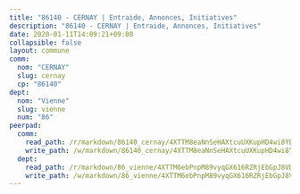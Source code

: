 ```yaml
---
title: "86140 - CERNAY | Entraide, Annonces, Initiatives"
description: "86140 - CERNAY | Entraide, Annonces, Initiatives"
date: 2020-01-11T14:09:21+09:00
collapsible: false
layout: commune
comm:
  nom: "CERNAY"
  slug: cernay
  cp: "86140"
dept:
  nom: "Vienne"
  slug: vienne
  num: "86"
peerpad:
  comm:
    read_path: /r/markdown/86140_cernay/4XTTM8eaNnSeHAXtcuUXKupHD4wi8YEfLcwcqpo8jwSN4aQz6
    write_path: /w/markdown/86140_cernay/4XTTM8eaNnSeHAXtcuUXKupHD4wi8YEfLcwcqpo8jwSN4aQz6-K3TgU6fXWgA6QwDcQGtMpXPvD96f7eVKwnp6sGtpnvQTfQA9yiDU4eedPSrCPCv2j44pTSrG1ue4zTcortozwQQXvLxQrfEMq4kS45QvbKjxyg4jjij61fZHcJFNKmj8JmAZCtbk
  dept:
    read_path: /r/markdown/86_vienne/4XTTM6ebPnpM89vyqGX616RZRjEbGpJ8VDNVdSCrMHCb86ALN
    write_path: /w/markdown/86_vienne/4XTTM6ebPnpM89vyqGX616RZRjEbGpJ8VDNVdSCrMHCb86ALN-K3TgUEmU2PzobkNvYrNtR4DXtgm1qYeknzdEZmszmUFpRSMDjV62q8xZv1nUQEJqGnnT9H399N9TnzZMyT3rgAM3pHPbqGxVD33vWNzCSkbf2kxHwBfenpixiJuwbWaCBERwmNeA
---
```


